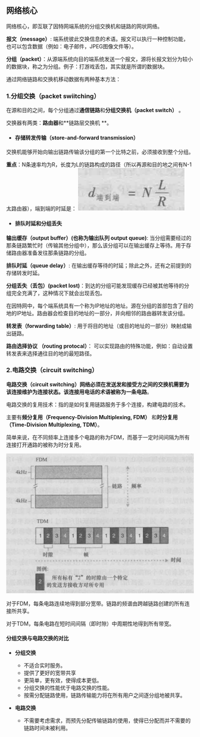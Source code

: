 ## 网络核心

网络核心，即互联了因特网端系统的分组交换机和链路的网状网络。

**报文（message）**: 端系统彼此交换信息的术语。报文可以执行一种控制功能，也可以包含数据（例如：电子邮件，JPEG图像文件等）。

**分组（packet）**：从源端系统向目的端系统发送一个报文，源将长报文划分为较小的数据块，称之为分组。例子：打游戏丢包，其实就是所谓的数据块。


通过网络链路和交换机移动数据有两种基本方法：

### 1.分组交换（packet swiitching）
在源和目的之间，每个分组通过**通信链路**和**分组交换机（packet switch）** 。

交换器有两类：**路由器**和**链路层交换机 **。

- #### 存储转发传输（store-and-forward transmission）
交换机能够开始向输出链路传输该分组的第一个比特之前，必须接收到整个分组。


**重点**：N条速率均为R，长度为L的链路构成的路径（所以再源和目的地之间有N-1太路由器），端到端的时延是：
![端到端的时延公式](https://github.com/SolerHo/Computer-Network-A-Top-Down-Approach-Notebook/blob/master/Chapter01/Images/%E7%AB%AF%E5%88%B0%E7%AB%AF%E7%9A%84%E6%97%B6%E5%BB%B6%E5%85%AC%E5%BC%8F.png)

- #### 排队时延和分组丢失

**输出缓存（output buffer）(也称为输出队列 output queue)**: 当分组需要经过的那条链路繁忙时（传输其他分组中），那么该分组可以在输出缓存上等待。用于存储路由器准备发往那条链路的分组。

**排队时延（queue delay）**: 在输出缓存等待的时延；除此之外，还有之前提到的存储转发时延。

**分组丢失（丢包）(packet lost)**：到达的分组可能发现缓存已经被其他等待的分组完全充满了，这种情况下就会出现丢包。


在因特网中，每个端系统具有一个称为IP地址的地址。源在分组的首部包含了目的地的IP地址。路由器会检查目的地址的一部分，并向相邻的路由器转发该分组。

**转发表（forwarding table）**: 用于将目的地址（或目的地址的一部分）映射成输出链路。

**路由选择协议 （routing protocal）**： 可以实现路由的特殊功能，例如：自动设置转发表来选择通往目的地的最短路径。

### 2.电路交换（circuit switching）

**电路交换（circuit switching）**网络必须在发送发和接受方之间的交换机需要为该连接维护为连接状态。该连接用电话的术语被称为一条**电路**。

电路交换的复用技术：指的是如何复用链路服务于多个连接，构建电路的技术。

主要有**频分复用（Frequency-Division Multiplexing, FDM）** 和**时分复用（Time-Division Multiplexing, TDM）**。

简单来说，在不同频率上连接多个电路的称为FDM，而基于一定时间间隔为所有连接打开通路的被称为时分复用。

![](https://github.com/SolerHo/Computer-Network-A-Top-Down-Approach-Notebook/blob/master/Chapter01/Images/%E5%88%86%E7%BB%84%E5%92%8C%E7%94%B5%E8%B7%AF%E4%BA%A4%E6%8D%A2.png)

对于FDM，每条电路连续地得到部分宽带。链路的频谱由跨越链路创建的所有连接所共享。

对于TDM，每条电路在短时间间隔（即时隙）中周期性地得到所有带宽。


#### 分组交换与电路交换的对比
- **分组交换**
    - 不适合实时服务。
    - 提供了更好的宽带共享
    - 更简单，更有效，使得成本更低。
    - 分组交换的性能优于电路交换的性能。
    - 按需分配链路使用，链路传输能力将在所有用户之间逐分组地被共享。
    
- **电路交换**
    - 不需要考虑需求，而预先分配传输链路的使用，使得已分配而并不需要的链路时间未被利用。
   

